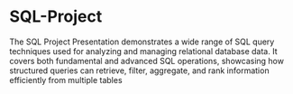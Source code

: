# SQL-Project
The SQL Project Presentation demonstrates a wide range of SQL query techniques used for analyzing and managing relational database data. It covers both fundamental and advanced SQL operations, showcasing how structured queries can retrieve, filter, aggregate, and rank information efficiently from multiple tables
